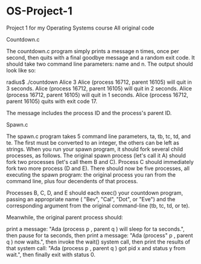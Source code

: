 # OS-Project-1
Project 1 for my Operating Systems course
All original code

Countdown.c

The countdown.c program simply prints a message n times, once per second, then quits with a final goodbye message and a random exit code. It should take two command line parameters: name and n. The output should look like so:

radius$ ./countdown Alice 3
Alice (process 16712, parent 16105) will quit in 3 seconds.
Alice (process 16712, parent 16105) will quit in 2 seconds.
Alice (process 16712, parent 16105) will quit in 1 seconds.
Alice (process 16712, parent 16105) quits with exit code 17.

The message includes the process ID and the process's parent ID.


Spawn.c

The spawn.c program takes 5 command line parameters, ta, tb, tc, td, and te. The first must be converted to an integer, the others can be left as strings. When you run your spawn program, it should fork several child processes, as follows. The original spawn process (let's call it A) should fork two processes (let's call them B and C). Process C should immediately fork two more process (D and E). There should now be five processes, all executing the spawn program: the original process you ran from the command line, plus four decendents of that process.

Processes B, C, D, and E should each exec() your countdown program, passing an appropriate name ( "Bev", "Cal", "Dot", or "Eve") and the corresponding argument from the original command-line (tb, tc, td, or te). 

Meanwhile, the original parent process should:

print a message: "Ada (process p , parent q ) will sleep for ta seconds.",
then pause for ta seconds,
then print a message: "Ada (process" p , parent q ) now waits.",
then invoke the wait() system call,
then print the results of that system call: "Ada (process p , parent q ) got pid x and status y from wait.",
then finally exit with status 0.
